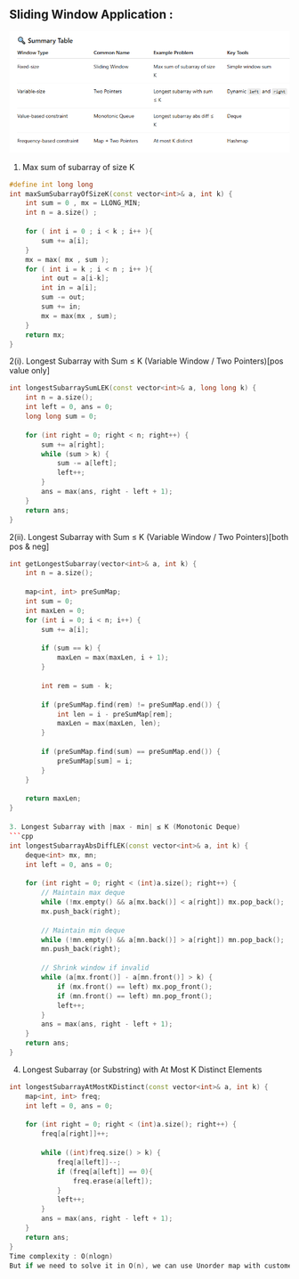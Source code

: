 ## Sliding Window Application :

![alt text](egmiwrgiwrn.PNG)

1. Max sum of subarray of size K

```cpp
#define int long long
int maxSumSubarrayOfSizeK(const vector<int>& a, int k) {
    int sum = 0 , mx = LLONG_MIN;
    int n = a.size() ;

    for ( int i = 0 ; i < k ; i++ ){
        sum += a[i];
    }
    mx = max( mx , sum );
    for ( int i = k ; i < n ; i++ ){
        int out = a[i-k];
        int in = a[i];
        sum -= out;
        sum += in;
        mx = max(mx , sum);
    }
    return mx;
}
```

2(i). Longest Subarray with Sum ≤ K (Variable Window / Two Pointers)[pos value only]

```cpp
int longestSubarraySumLEK(const vector<int>& a, long long k) {
    int n = a.size();
    int left = 0, ans = 0;
    long long sum = 0;

    for (int right = 0; right < n; right++) {
        sum += a[right];
        while (sum > k) {
            sum -= a[left];
            left++;
        }
        ans = max(ans, right - left + 1);
    }
    return ans;
}
```

2(ii). Longest Subarray with Sum ≤ K (Variable Window / Two Pointers)[both pos & neg]

````cpp
int getLongestSubarray(vector<int>& a, int k) {
    int n = a.size();

    map<int, int> preSumMap;
    int sum = 0;
    int maxLen = 0;
    for (int i = 0; i < n; i++) {
        sum += a[i];

        if (sum == k) {
            maxLen = max(maxLen, i + 1);
        }

        int rem = sum - k;

        if (preSumMap.find(rem) != preSumMap.end()) {
            int len = i - preSumMap[rem];
            maxLen = max(maxLen, len);
        }

        if (preSumMap.find(sum) == preSumMap.end()) {
            preSumMap[sum] = i;
        }
    }

    return maxLen;
}

3. Longest Subarray with |max - min| ≤ K (Monotonic Deque)
```cpp
int longestSubarrayAbsDiffLEK(const vector<int>& a, int k) {
    deque<int> mx, mn;
    int left = 0, ans = 0;

    for (int right = 0; right < (int)a.size(); right++) {
        // Maintain max deque
        while (!mx.empty() && a[mx.back()] < a[right]) mx.pop_back();
        mx.push_back(right);

        // Maintain min deque
        while (!mn.empty() && a[mn.back()] > a[right]) mn.pop_back();
        mn.push_back(right);

        // Shrink window if invalid
        while (a[mx.front()] - a[mn.front()] > k) {
            if (mx.front() == left) mx.pop_front();
            if (mn.front() == left) mn.pop_front();
            left++;
        }
        ans = max(ans, right - left + 1);
    }
    return ans;
}
````

4. Longest Subarray (or Substring) with At Most K Distinct Elements

```cpp
int longestSubarrayAtMostKDistinct(const vector<int>& a, int k) {
    map<int, int> freq;
    int left = 0, ans = 0;

    for (int right = 0; right < (int)a.size(); right++) {
        freq[a[right]]++;

        while ((int)freq.size() > k) {
            freq[a[left]]--;
            if (freq[a[left]] == 0){
                freq.erase(a[left]);
            }
            left++;
        }
        ans = max(ans, right - left + 1);
    }
    return ans;
}
Time complexity : O(nlogn)
But if we need to solve it in O(n), we can use Unorder map with custome hash
```
